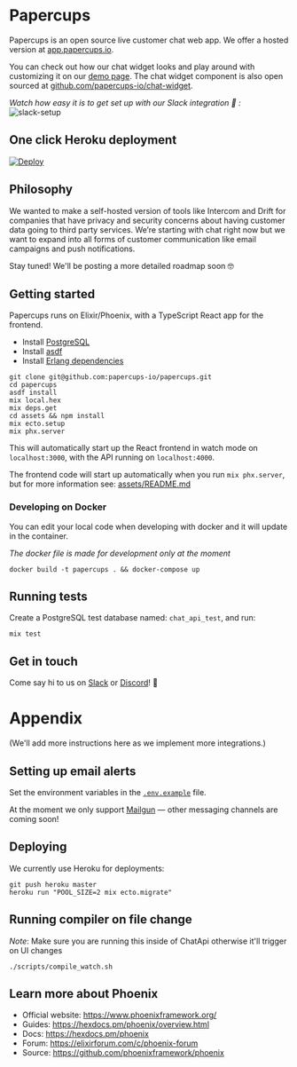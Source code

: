 # Papercups

Papercups is an open source live customer chat web app. We offer a hosted
version at [app.papercups.io](https://app.papercups.io/).

You can check out how our chat widget looks and play around with customizing it
on our [demo page](https://app.papercups.io/demo/). The chat widget component
is also open sourced at
[github.com/papercups-io/chat-widget](https://github.com/papercups-io/chat-widget).

_Watch how easy it is to get set up with our Slack integration 🚀 :_
![slack-setup](https://user-images.githubusercontent.com/4218509/88716918-a0583180-d0d4-11ea-93b3-12437ac51138.gif)

## One click Heroku deployment

[![Deploy](https://www.herokucdn.com/deploy/button.svg)](https://heroku.com/deploy?template=https://github.com/papercups-io/papercups)

## Philosophy

We wanted to make a self-hosted version of tools like Intercom and Drift for
companies that have privacy and security concerns about having customer data
going to third party services. We’re starting with chat right now but we want
to expand into all forms of customer communication like email campaigns and
push notifications.

Stay tuned! We'll be posting a more detailed roadmap soon 🤓

## Getting started

Papercups runs on Elixir/Phoenix, with a TypeScript React app for the frontend.

- Install [PostgreSQL](https://wiki.postgresql.org/wiki/Detailed_installation_guides)
- Install [asdf](https://asdf-vm.com/#/core-manage-asdf-vm?id=install)
- Install [Erlang dependencies](https://github.com/asdf-vm/asdf-erlang#before-asdf-install)

```
git clone git@github.com:papercups-io/papercups.git
cd papercups
asdf install
mix local.hex
mix deps.get
cd assets && npm install
mix ecto.setup
mix phx.server
```

This will automatically start up the React frontend in watch mode on `localhost:3000`,
with the API running on `localhost:4000`.

The frontend code will start up automatically when you run `mix phx.server`,
but for more information see: [assets/README.md](assets/README.md)

### Developing on Docker

You can edit your local code when developing with docker and it will update in
the container.

_The docker file is made for development only at the moment_

```
docker build -t papercups . && docker-compose up
```

## Running tests

Create a PostgreSQL test database named: `chat_api_test`, and run:

```
mix test
```

## Get in touch

Come say hi to us on
[Slack](https://join.slack.com/t/papercups-io/shared_invite/zt-gfs0d269-dEHm3SYs_5KmFKQ9YhBzDw)
or [Discord](https://discord.gg/Dq2A3eh)! :wave:

# Appendix

(We'll add more instructions here as we implement more integrations.)

## Setting up email alerts

Set the environment variables in the
[`.env.example`](https://github.com/papercups-io/papercups/blob/master/.env.example) file.

At the moment we only support [Mailgun](https://www.mailgun.com/) — other
messaging channels are coming soon!

## Deploying

We currently use Heroku for deployments:

```
git push heroku master
heroku run "POOL_SIZE=2 mix ecto.migrate"
```

## Running compiler on file change

_Note_: Make sure you are running this inside of ChatApi otherwise it'll
trigger on UI changes

```
./scripts/compile_watch.sh
```

## Learn more about Phoenix

- Official website: https://www.phoenixframework.org/
- Guides: https://hexdocs.pm/phoenix/overview.html
- Docs: https://hexdocs.pm/phoenix
- Forum: https://elixirforum.com/c/phoenix-forum
- Source: https://github.com/phoenixframework/phoenix
